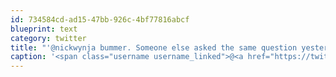 ```yaml
---
id: 734584cd-ad15-47bb-926c-4bf77816abcf
blueprint: text
category: twitter
title: "'@nickwynja bummer. Someone else asked the same question yesterday. Android still has it (for now)"
caption: '<span class="username username_linked">@<a href="https://twitter.com/nickwynja" title="Nick Wynja">nickwynja</a></span> bummer. Someone else asked the same question yesterday. Android still has it (for now)'
---
```

